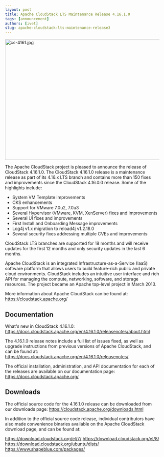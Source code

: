```yaml
---
layout: post
title: Apache CloudStack LTS Maintenance Release 4.16.1.0
tags: [announcement]
authors: [ivet]
slug: apache-cloudstack-lts-maintenance-release3
---
```

<a href="/img/imported/24029aa4-71d0-42df-880d-a6eb10610b80"><img src="/img/imported/24029aa4-71d0-42df-880d-a6eb10610b80" alt="cs-4161.jpg" width="750" height="393" /></a>

The Apache CloudStack project is pleased to announce the release of CloudStack 4.16.1.0.
The CloudStack 4.16.1.0 release is a maintenance release as part of its 4.16.x LTS branch and contains more than 150 fixes and improvements since the CloudStack 4.16.0.0 release. Some of the highlights include:

- System VM Template improvements
- CKS enhancements
- Support for VMware 7.0u2, 7.0u3
- Several Hypervisor (VMware, KVM, XenServer) fixes and improvements
- Several UI fixes and improvements
- First Install and Onboarding Message improvements
- Log4j v1.x migration to reload4j v1.2.18.0
- Several security fixes addressing multiple CVEs and improvements

CloudStack LTS branches are supported for 18 months and will receive updates for the first 12 months and only security updates in the last 6 months.

Apache CloudStack is an integrated Infrastructure-as-a-Service (IaaS) software platform that allows users to build feature-rich public and private cloud environments. CloudStack includes an intuitive user interface and rich API for managing the compute, networking, software, and storage resources. The project became an Apache top-level project in March 2013.

More information about Apache CloudStack can be found at: https://cloudstack.apache.org/

## Documentation

What's new in  CloudStack 4.16.1.0:
https://docs.cloudstack.apache.org/en/4.16.1.0/releasenotes/about.html

The 4.16.1.0 release notes include a full list of issues fixed, as well as upgrade instructions from previous versions of Apache CloudStack, and can be found at:
https://docs.cloudstack.apache.org/en/4.16.1.0/releasenotes/

The official installation, administration, and API documentation for each of the releases are available on our documentation page:
https://docs.cloudstack.apache.org/

## Downloads

The official source code for the 4.16.1.0 release can be downloaded from our downloads page:
https://cloudstack.apache.org/downloads.html

In addition to the official source code release, individual contributors have also made convenience binaries available on the Apache CloudStack download page, and can be found at:

https://download.cloudstack.org/el/7/
https://download.cloudstack.org/el/8/
https://download.cloudstack.org/ubuntu/dists/
https://www.shapeblue.com/packages/
